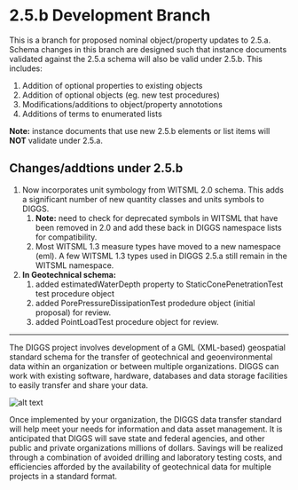 # 2.5.b Development Branch

This is a branch for proposed nominal object/property updates to 
2.5.a. Schema changes in this branch are designed such that 
instance documents validated against the 2.5.a schema will also be valid under 2.5.b. This
includes:

1. Addition of optional properties to existing objects
1. Addition of optional objects (eg. new test procedures)
1. Modifications/additions to object/property annototions
1. Additions of terms to enumerated lists

**Note:** instance documents that use new 2.5.b elements or list
items will **NOT** validate under 2.5.a.

## Changes/addtions under 2.5.b

1. Now incorporates unit symbology from WITSML 2.0 schema. This adds a significant number of new quantity classes and units symbols to DIGGS.
    1. **Note:** need to check for deprecated symbols in WITSML that have been removed in 2.0 and add these back in DIGGS namespace lists for compatibility.
    1. Most WITSML 1.3 measure types have moved to a new namespace (eml). A few WITSML 1.3 types used in DIGGS 2.5.a still remain in the WITSML namespace.
1. **In Geotechnical schema:**
    1. added estimatedWaterDepth property to StaticConePenetrationTest test procedure object
    1. added PorePressureDissipationTest prodedure object (initial proposal) for review.
    1. added PointLoadTest procedure object for review.
    
---


The DIGGS project involves development of a GML (XML-based) geospatial standard schema for the transfer of geotechnical and geoenvironmental data within an organization or between multiple organizations.  DIGGS can work with existing software, hardware, databases and data storage facilities to easily transfer and share your data. 

![alt text](https://www.geoinstitute.org/sites/default/files/inline-images/DIGGS%20use%20case.png "DIGGSml Use Case Diagram")

Once implemented by your organization, the DIGGS data transfer standard will help meet your needs for information and data asset management.  It is anticipated that DIGGS will save state and federal agencies, and other public and private organizations millions of dollars.  Savings will be realized through a combination of avoided drilling and laboratory testing costs, and efficiencies afforded by the availability of geotechnical data for multiple projects in a standard format. 
